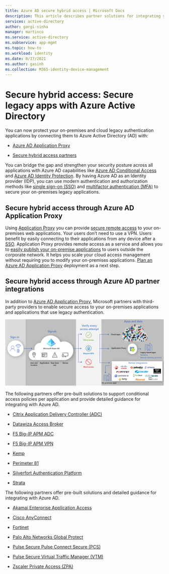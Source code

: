 ```yaml
---
title: Azure AD secure hybrid access | Microsoft Docs
description: This article describes partner solutions for integrating your legacy on-premises, public cloud, or private cloud applications with Azure AD. 
services: active-directory
author: gargi-sinha
manager: martinco
ms.service: active-directory
ms.subservice: app-mgmt
ms.topic: how-to
ms.workload: identity
ms.date: 8/17/2021
ms.author: gasinh
ms.collection: M365-identity-device-management
---
```


# Secure hybrid access: Secure legacy apps with Azure Active Directory

You can now protect your on-premises and cloud legacy authentication applications by connecting them to Azure Active Directory (AD) with:

- [Azure AD Application Proxy](#secure-hybrid-access-through-azure-ad-application-proxy)

- [Secure hybrid access partners](#secure-hybrid-access-through-azure-ad-partner-integrations)

You can bridge the gap and strengthen your security posture across all applications with Azure AD capabilities like [Azure AD Conditional Access](https://docs.microsoft.com/azure/active-directory/conditional-access/overview) and [Azure AD Identity Protection](https://docs.microsoft.com/azure/active-directory/identity-protection/overview-identity-protection). By having Azure AD as an Identity provider (IDP), you can use modern authentication and authorization methods like [single sign-on (SSO)](https://docs.microsoft.com/azure/active-directory/manage-apps/what-is-single-sign-on) and [multifactor authentication (MFA)](https://docs.microsoft.com/azure/active-directory/authentication/concept-mfa-howitworks) to secure your on-premises legacy applications.

## Secure hybrid access through Azure AD Application Proxy
  
Using [Application Proxy](https://docs.microsoft.com/azure/active-directory/app-proxy/what-is-application-proxy) you can provide [secure remote access](https://docs.microsoft.com/azure/active-directory/app-proxy/application-proxy-add-on-premises-application) to your on-premises web applications. Your users don’t need to use a VPN. Users benefit by easily connecting to their applications from any device after a [SSO](https://docs.microsoft.com/azure/active-directory/app-proxy/application-proxy-config-sso-how-to#how-to-configure-single-sign-on). Application Proxy provides remote access as a service and allows you to [easily publish your on-premise applications](https://docs.microsoft.com/azure/active-directory/app-proxy/application-proxy-add-on-premises-application) to users outside the corporate network. It helps you scale your cloud access management without requiring you to modify your on-premises applications. [Plan an Azure AD Application Proxy](https://docs.microsoft.com/azure/active-directory/app-proxy/application-proxy-deployment-plan) deployment as a next step.

## Secure hybrid access through Azure AD partner integrations  

In addition to [Azure AD Application Proxy](https://aka.ms/whyappproxy), Microsoft partners with third-party providers to enable secure access to your on-premises applications and applications that use legacy authentication.

![Image shows secure hybrid access with app proxy and partners](./media/secure-hybrid-access/secure-hybrid-access.png)

The following partners offer pre-built solutions to support conditional access policies per application and provide detailed guidance for integrating with Azure AD. 

- [Citrix Application Delivery Controller (ADC)](https://docs.microsoft.com/azure/active-directory/saas-apps/citrix-netscaler-tutorial)  

- [Datawiza Access Broker](https://docs.microsoft.com/azure/active-directory/manage-apps/add-application-portal-setup-oidc-sso)

- [F5 Big-IP APM ADC](https://docs.microsoft.com/azure/active-directory/manage-apps/f5-aad-integration)

- [F5 Big-IP APM VPN](https://docs.microsoft.com/azure/active-directory/manage-apps/f5-aad-password-less-vpn)

- [Kemp](https://docs.microsoft.com/azure/active-directory/saas-apps/kemp-tutorial)

- [Perimeter 81](https://docs.microsoft.com/azure/active-directory/saas-apps/perimeter-81-tutorial)

- [Silverfort Authentication Platform](https://docs.microsoft.com/azure/active-directory/manage-apps/add-application-portal-setup-oidc-sso)

- [Strata](https://docs.microsoft.com/azure/active-directory/saas-apps/maverics-identity-orchestrator-saml-connector-tutorial)

The following partners offer pre-built solutions and detailed guidance for integrating with Azure AD. 

- [Akamai Enterprise Application Access](https://docs.microsoft.com/azure/active-directory/saas-apps/akamai-tutorial)

- [Cisco AnyConnect](https://docs.microsoft.com/azure/active-directory/saas-apps/cisco-anyconnect)

- [Fortinet](https://docs.microsoft.com/azure/active-directory/saas-apps/fortigate-ssl-vpn-tutorial)

- [Palo Alto Networks Global Protect](https://docs.microsoft.com/azure/active-directory/saas-apps/paloaltoadmin-tutorial)

- [Pulse Secure Pulse Connect Secure (PCS)](https://docs.microsoft.com/azure/active-directory/saas-apps/pulse-secure-pcs-tutorial)

- [Pulse Secure Virtual Traffic Manager (VTM)](https://docs.microsoft.com/azure/active-directory/saas-apps/pulse-secure-virtual-traffic-manager-tutorial)

- [Zscaler Private Access (ZPA)](https://docs.microsoft.com/azure/active-directory/saas-apps/zscalerprivateaccess-tutorial)
